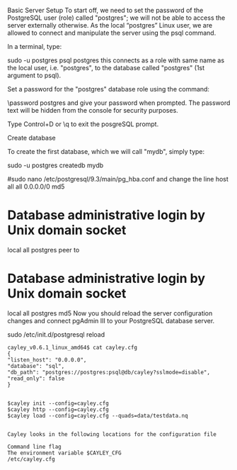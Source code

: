 Basic Server Setup
To start off, we need to set the password of the PostgreSQL user (role) called "postgres"; we will not be able to access the server externally otherwise. As the local “postgres” Linux user, we are allowed to connect and manipulate the server using the psql command.

In a terminal, type:


sudo -u postgres psql postgres
this connects as a role with same name as the local user, i.e. "postgres", to the database called "postgres" (1st argument to psql).

Set a password for the "postgres" database role using the command:

\password postgres
and give your password when prompted. The password text will be hidden from the console for security purposes.

Type Control+D or \q to exit the posgreSQL prompt.

Create database

To create the first database, which we will call "mydb", simply type:


 sudo -u postgres createdb mydb
 
 
 
 
#sudo nano /etc/postgresql/9.3/main/pg_hba.conf
and change the line 
host    all             all             0.0.0.0/0    md5


# Database administrative login by Unix domain socket
local   all             postgres                                peer
to

# Database administrative login by Unix domain socket
local   all             postgres                                md5
Now you should reload the server configuration changes and connect pgAdmin III to your PostgreSQL database server.

sudo /etc/init.d/postgresql reload



```
cayley_v0.6.1_linux_amd64$ cat cayley.cfg
{
"listen_host": "0.0.0.0",
"database": "sql",
"db_path": "postgres://postgres:psql@db/cayley?sslmode=disable",
"read_only": false
}


$cayley init --config=cayley.cfg
$cayley http --config=cayley.cfg
$cayley load --config=cayley.cfg --quads=data/testdata.nq


```

```
Cayley looks in the following locations for the configuration file

Command line flag
The environment variable $CAYLEY_CFG
/etc/cayley.cfg
```

